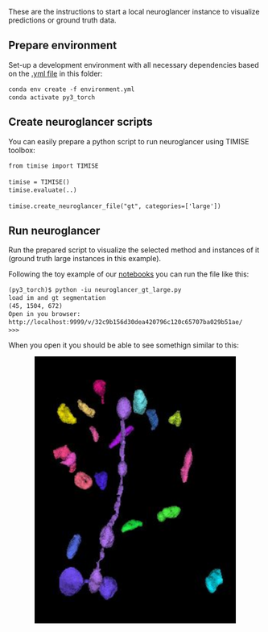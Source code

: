 These are the instructions to start a local neuroglancer instance to visualize predictions or ground truth data. 

## Prepare environment

Set-up a development environment with all necessary dependencies based on the [.yml file](https://github.com/danifranco/TIMISE/blob/main/examples/neuroglancer/environment.yml) in this folder:

```
conda env create -f environment.yml
conda activate py3_torch
```
## Create neuroglancer scripts

You can easily prepare a python script to run neuroglancer using TIMISE toolbox:

```
from timise import TIMISE

timise = TIMISE()
timise.evaluate(..)

timise.create_neuroglancer_file("gt", categories=['large'])
```

## Run neuroglancer

Run the prepared script to visualize the selected method and instances of it (ground truth large instances in this example). 

Following the toy example of our [notebooks](https://github.com/danifranco/TIMISE/blob/main/examples) you can run the file like this:

```
(py3_torch)$ python -iu neuroglancer_gt_large.py
load im and gt segmentation
(45, 1504, 672)
Open in you browser:
http://localhost:9999/v/32c9b156d30dea420796c120c65707ba029b51ae/
>>> 
```

When you open it you should be able to see somethign similar to this:

<p align="center">
  <img src="https://github.com/danifranco/TIMISE/blob/main/examples/neuroglancer/toy_gt.png" alt="toy_gt" width="400"/>
</p>
